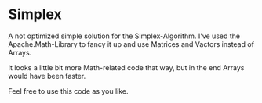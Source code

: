# Simplex

A not optimized simple solution for the Simplex-Algorithm.
I've used the Apache.Math-Library to fancy it up and use Matrices and Vactors instead of Arrays.

It looks a little bit more Math-related code that way, but in the end Arrays would have been faster.

Feel free to use this code as you like.

